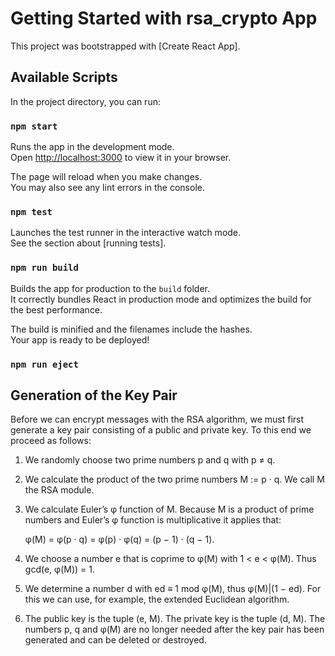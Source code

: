 # Getting Started with rsa_crypto App

This project was bootstrapped with [Create React App].

## Available Scripts

In the project directory, you can run:

### `npm start`

Runs the app in the development mode.\
Open [http://localhost:3000](http://localhost:3000) to view it in your browser.

The page will reload when you make changes.\
You may also see any lint errors in the console.

### `npm test`

Launches the test runner in the interactive watch mode.\
See the section about [running tests].

### `npm run build`

Builds the app for production to the `build` folder.\
It correctly bundles React in production mode and optimizes the build for the best performance.

The build is minified and the filenames include the hashes.\
Your app is ready to be deployed!


### `npm run eject`


## Generation of the Key Pair

Before we can encrypt messages with the RSA algorithm, we must first generate a key pair consisting of a public and private key. To this end we proceed as follows:

1. We randomly choose two prime numbers p and q with p ≠ q.
2. We calculate the product of the two prime numbers M := p · q. We call M the RSA module.
3. We calculate Euler’s φ function of M. Because M is a product of prime numbers and Euler’s φ function is multiplicative it applies that:
   
   φ(M) = φ(p · q) = φ(p) · φ(q) = (p − 1) · (q − 1).

4. We choose a number e that is coprime to φ(M) with 1 < e < φ(M). Thus gcd(e, φ(M)) = 1.
5. We determine a number d with ed ≡ 1 mod φ(M), thus φ(M)|(1 − ed). For this we can use, for example, the extended Euclidean algorithm.
6. The public key is the tuple (e, M). The private key is the tuple (d, M). The numbers p, q and φ(M) are no longer needed after the key pair has been generated and can be deleted or destroyed.